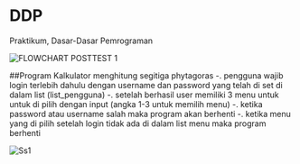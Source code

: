 # DDP
Praktikum, Dasar-Dasar Pemrograman


![FLOWCHART POSTTEST 1](https://github.com/Nova-NF/DDP/assets/144618201/3de7c7d9-dbf9-4a05-9eca-844c50d05b4e)

##Program Kalkulator menghitung segitiga phytagoras
-. pengguna wajib login terlebih dahulu dengan username dan password yang telah di set di dalam list (list_pengguna)
-. setelah berhasil user memiliki 3 menu untuk untuk di pilih dengan input (angka 1-3 untuk memilih menu)
-. ketika password atau username salah maka program akan berhenti 
-. ketika menu yang di pilih setelah login tidak ada di dalam list menu maka program berhenti

![Ss1](https://github.com/Nova-NF/DDP_posttest1/assets/144618201/7d787565-db30-4b27-ab1d-504bd5bb32b6)
